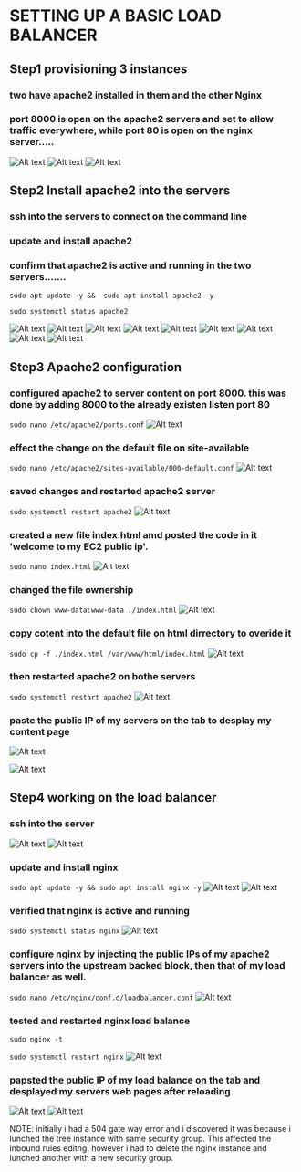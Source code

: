 # SETTING UP A BASIC LOAD BALANCER

## Step1 provisioning 3 instances 
### two have apache2 installed in them and the other Nginx

### port 8000 is open on the apache2 servers and set to allow traffic everywhere, while port 80 is open on the nginx server.....
![Alt text](instances-lunched.png)
![Alt text](setting-boundrules1.png)
![Alt text](setting-boundrules-nginx.png)


## Step2 Install apache2 into the servers

### ssh into the servers to connect on the command line

### update and install apache2

### confirm that apache2 is active and running in the two servers.......

`sudo apt update -y &&  sudo apt install apache2 -y`

`sudo systemctl status apache2`

![Alt text](ssh-into-apache2-server1.png)
![Alt text](ssh-into-apache2-server1done.png)
![Alt text](ssh-into-apache2-server2.png)
![Alt text](ssh-into-apache2-server2done.png)
![Alt text](installingapache2-onserver1.png)
![Alt text](installingapache2-onserver1done.png)
![Alt text](installingapache2-onserver2.png)
![Alt text](installingapache2-onserver2done.png)
![Alt text](apache2-confirmed-running&active-on-both-servers.png)


## Step3 Apache2 configuration

### configured apache2 to server content on port 8000. this was done by adding 8000 to the already existen listen port 80

`sudo nano /etc/apache2/ports.conf` 
![Alt text](<added port8000-configuration.png>)

### effect the change on the default file on site-available

`sudo nano /etc/apache2/sites-available/000-default.conf`
![Alt text](etc-configuration8000.png)

### saved changes and restarted apache2 server

`sudo systemctl restart apache2`
![Alt text](commands-till-restartservers.png)

### created a new file index.html amd posted the code in it 'welcome to my EC2 public ip'.

`sudo nano index.html`
![Alt text](creating-a-file.html.png) 

### changed the file ownership

`sudo chown www-data:www-data ./index.html`
![Alt text](commands-till-restartservers.png)

### copy cotent into the default file on html dirrectory to overide it

`sudo cp -f ./index.html /var/www/html/index.html`
![Alt text](commands-till-restartservers.png)

### then restarted apache2 on bothe servers

`sudo systemctl restart apache2`
![Alt text](commands-till-restartservers.png)

### paste the public IP of my servers on the tab to desplay my content page
![Alt text](welcome-page-.png)

![Alt text](welcome-page2.png)


## Step4 working on the load balancer

### ssh into the server
![Alt text](ssh-into-loade-balancer.png)
![Alt text](ssh-into-loade-balancer-done.png)

### update and install nginx 

`sudo apt update -y && sudo apt install nginx -y`
![Alt text](installin-nginx-in-load-balancer.png)
![Alt text](installin-nginx-in-load-balancer-done.png)


### verified that nginx is active and running

`sudo systemctl status nginx`
![Alt text](<confirm Nginx-is-active&running.png>)


### configure nginx by injecting the public IPs of my apache2 servers into the upstream backed block, then that of my load balancer as well.

`sudo nano /etc/nginx/conf.d/loadbalancer.conf`
![Alt text](configuring-load-balancer.png)

### tested and restarted nginx load balance

`sudo nginx -t`

`sudo systemctl restart nginx`
![Alt text](testing-config-ok.png)

### papsted the public IP of my load balance on the tab and desplayed my servers web pages after reloading
![Alt text](load-balacer-webpage1.png)
![Alt text](loadbalancer-webpage2.png)


NOTE: initially i had a 504 gate way error and i discovered it was because i lunched the tree instance with same security group. This affected the inbound rules editng. however i had to delete the nginx instance and lunched another with a new security group. 

